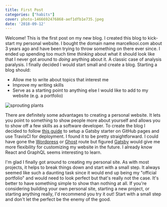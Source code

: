 ```yaml
---
title: First Post
categories: ["habits"]
cover: photo-1466692476868-aef1dfb1e735.jpeg
date: '2018-09-12'
---
```


Welcome! This is the first post on my new blog. I created this blog to kick-start my personal website. I bought the domain name marcelkooi.com about 3 years ago and have been trying to throw something on there ever since. I ended up spending too much time *thinking* about what it should look like that I never got around to *doing* anything about it. A classic case of analysis paralysis. I finally decided I would start small and create a blog. Starting a blog should:

- Allow me to write about topics that interest me
- Improve my writing skills
- Serve as a starting point to anything else I would like to add to my website (e.g. a portfolio)

<img src="/images/sprouting-plants.jpeg" alt="sprouting plants" class="w-full" />

There are definitely some advantages to creating a personal website. It lets you point to something to show people more about yourself and allows you to show off a few skills as a software developer. To create the blog I decided to follow [this guide](https://medium.freecodecamp.org/how-to-write-a-blog-using-gatsby-from-your-phone-e92a99851a04) to setup a Gatsby starter on GitHub pages and use TravisCI for deployment. I found it to be pretty straightforward. I could have gone the [Wordpress](//wordpress.com) or [Ghost](https://ghost.org/) route but figured [Gatsby](https://.gatsbyjs.org) would give me more flexibility for customizing my website in the future. I already know React and GraphQL seems interesting to learn.

I'm glad I finally got around to creating my personal site. As with most projects, it helps to break things down and start with a small step. It always seemed like such a daunting task since it would end up being my "official portfolio" and would need to look perfect but that's really not the case. It's better to have something simple to show than nothing at all. If you're considering building your own personal site, starting a new project, or starting anything really, I'd recommend you try it out! Start with a small step and don't let the perfect be the enemy of the good.
